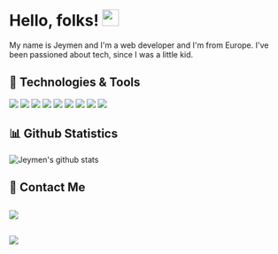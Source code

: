 # Hello, folks! <img src="https://raw.githubusercontent.com/MartinHeinz/MartinHeinz/master/wave.gif" width="30px">

My name is Jeymen and I'm a web developer and I'm from Europe. I've been passioned about tech, since I was a little kid.

## 🔧 Technologies & Tools

![](https://img.shields.io/badge/OS-Windows-informational?style=flat&logo=Windows&logoColor=white&color=39a982)
![](https://img.shields.io/badge/OS-Android-informational?style=flat&logo=Android&logoColor=white&color=39a982)
![](https://img.shields.io/badge/Code-HTML-informational?style=flat&logo=HTML5&logoColor=white&color=39a982)
![](https://img.shields.io/badge/Code-CSS-informational?style=flat&logo=CSS3&logoColor=white&color=39a982)
![](https://img.shields.io/badge/Code-JavaScript-informational?style=flat&logo=JavaScript&logoColor=white&color=39a982)
![](https://img.shields.io/badge/Code-Svelte-informational?style=flat&logo=Svelte&logoColor=white&color=39a982)
![](https://img.shields.io/badge/Terminal-Git-informational?style=flat&logo=GIT&logoColor=white&color=39a982)
![](https://img.shields.io/badge/Linter-Prettier-informational?style=flat&logo=prettier&logoColor=white&color=39a982)
![](https://img.shields.io/badge/Browser-Brave-informational?style=flat&logo=Brave&logoColor=white&color=39a982)

## 📊 Github Statistics

![Jeymen's github stats](https://readme-stats.jonas-bernard.dev/api?username=Jeymen&show_icons=true&theme=vue-dark)

## 📨 Contact Me

## ![](https://img.shields.io/badge/@jeymendev-Twitter-informational?style=flat&logo=Twitter&logoColor=white&color=39a982)

## ![](https://img.shields.io/badge/Jeymen-Discord-informational?style=flat&logo=Discord&logoColor=white&color=39a982)
